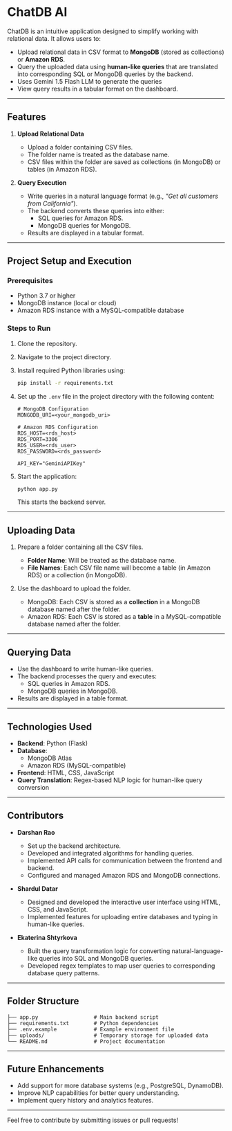# ChatDB AI

ChatDB is an intuitive application designed to simplify working with relational data. It allows users to:  

- Upload relational data in CSV format to **MongoDB** (stored as collections) or **Amazon RDS**.  
- Query the uploaded data using **human-like queries** that are translated into corresponding SQL or MongoDB queries by the backend.
- Uses Gemini 1.5 Flash LLM  to generate the queries  
- View query results in a tabular format on the dashboard.  

---

## Features

1. **Upload Relational Data**  
   - Upload a folder containing CSV files.  
   - The folder name is treated as the database name.  
   - CSV files within the folder are saved as collections (in MongoDB) or tables (in Amazon RDS).  

2. **Query Execution**  
   - Write queries in a natural language format (e.g., *"Get all customers from California"*).  
   - The backend converts these queries into either:  
     - SQL queries for Amazon RDS.  
     - MongoDB queries for MongoDB.  
   - Results are displayed in a tabular format.  

---

## Project Setup and Execution  

### Prerequisites  

- Python 3.7 or higher  
- MongoDB instance (local or cloud)  
- Amazon RDS instance with a MySQL-compatible database  

### Steps to Run  

1. Clone the repository.  
2. Navigate to the project directory.  
3. Install required Python libraries using:  
   ```bash
   pip install -r requirements.txt
   ```
4. Set up the `.env` file in the project directory with the following content:  

   ```
   # MongoDB Configuration
   MONGODB_URI=<your_mongodb_uri>

   # Amazon RDS Configuration
   RDS_HOST=<rds_host>
   RDS_PORT=3306
   RDS_USER=<rds_user>
   RDS_PASSWORD=<rds_password>

   API_KEY="GeminiAPIKey"
   ```
5. Start the application:  
   ```bash
   python app.py
   ```
   This starts the backend server.  

---

## Uploading Data  

1. Prepare a folder containing all the CSV files.  
   - **Folder Name**: Will be treated as the database name.  
   - **File Names**: Each CSV file name will become a table (in Amazon RDS) or a collection (in MongoDB).  

2. Use the dashboard to upload the folder.  

   - MongoDB: Each CSV is stored as a **collection** in a MongoDB database named after the folder.  
   - Amazon RDS: Each CSV is stored as a **table** in a MySQL-compatible database named after the folder.  

---

## Querying Data  

- Use the dashboard to write human-like queries.  
- The backend processes the query and executes:  
  - SQL queries in Amazon RDS.  
  - MongoDB queries in MongoDB.  
- Results are displayed in a table format.  

---

## Technologies Used  

- **Backend**: Python (Flask)  
- **Database**:  
  - MongoDB Atlas  
  - Amazon RDS (MySQL-compatible)  
- **Frontend**: HTML, CSS, JavaScript  
- **Query Translation**: Regex-based NLP logic for human-like query conversion  

---

## Contributors  

- **Darshan Rao**  
  - Set up the backend architecture.  
  - Developed and integrated algorithms for handling queries.  
  - Implemented API calls for communication between the frontend and backend.  
  - Configured and managed Amazon RDS and MongoDB connections.  

- **Shardul Datar**  
  - Designed and developed the interactive user interface using HTML, CSS, and JavaScript.  
  - Implemented features for uploading entire databases and typing in human-like queries.  

- **Ekaterina Shtyrkova**  
  - Built the query transformation logic for converting natural-language-like queries into SQL and MongoDB queries.  
  - Developed regex templates to map user queries to corresponding database query patterns.  

---

## Folder Structure  

```
├── app.py                  # Main backend script
├── requirements.txt        # Python dependencies
├── .env.example            # Example environment file
├── uploads/                # Temporary storage for uploaded data
└── README.md               # Project documentation
```

---

## Future Enhancements  

- Add support for more database systems (e.g., PostgreSQL, DynamoDB).  
- Improve NLP capabilities for better query understanding.  
- Implement query history and analytics features.  

---

Feel free to contribute by submitting issues or pull requests!